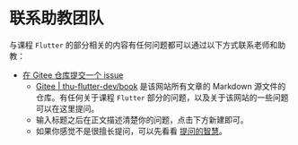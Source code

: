# 联系助教团队

与课程 `Flutter` 的部分相关的内容有任何问题都可以通过以下方式联系老师和助教：

- [在 Gitee 仓库提交一个 issue](https://gitee.com/thu-flutter-dev/book/issues/new)
    - [Gitee | thu-flutter-dev/book](https://gitee.com/thu-flutter-dev/book) 是该网站所有文章的 Markdown 源文件的仓库。有任何关于课程 `Flutter` 部分的问题，以及关于该网站的一些问题可以在这里提问。
    - 输入标题之后在正文描述清楚你的问题，点击下方新建即可。
    - 如果你感觉不是很擅长提问，可以先看看 [提问的智慧](https://yang-xijie.github.io/REPRODUCE/how-to-ask-questions-the-smart-way/)。
